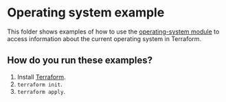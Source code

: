 # Operating system example

This folder shows examples of how to use the [operating-system module](https://github.com/terraform-modules-krish/terraform-aws-utilities/blob/v0.4.0/modules/operating-system) to access information
about the current operating system in Terraform.




## How do you run these examples?

1. Install [Terraform](https://www.terraform.io/).
1. `terraform init`.
1. `terraform apply`.



